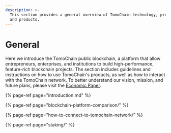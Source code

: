 ```yaml
---
description: >-
  This section provides a general overview of TomoChain technology, protocols,
  and products.
---
```


# General

Here we introduce the TomoChain public blockchain, a platform that allow entrepreneurs, enterprises, and institutions to build high-performance, feature-rich blockchain projects. The section includes guidelines and instructions on how to use TomoChain's products, as well as how to interact with the TomoChain network. To better understand our vision, mission, and future plans, please visit the [Economic Paper](https://app.gitbook.com/@tomochain/s/tomochain-docs/~/edit/drafts/-Lu6lyEj9KphDxv0f9_N/whitepaper-and-research/economic-paper).

{% page-ref page="introduction.md" %}

{% page-ref page="blockchain-platform-comparison/" %}

{% page-ref page="how-to-connect-to-tomochain-network/" %}

{% page-ref page="staking/" %}








